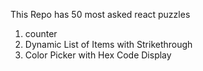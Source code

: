  This Repo has 50 most asked react puzzles 
 
1) counter
2) Dynamic List of Items with Strikethrough
3) Color Picker with Hex Code Display